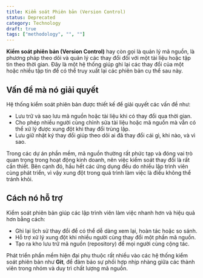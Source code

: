 ```yaml
---
title: Kiểm soát Phiên bản (Version Control)
status: Deprecated
category: Technology
draft: true
tags: ["methodology", "", ""]
---
```


**Kiểm soát phiên bản (Version Control)** hay còn gọi là quản lý mã nguồn, là phương pháp theo dõi và quản lý các thay đổi đối với một tài liệu hoặc tập tin theo thời gian. Đây là một hệ thống giúp ghi lại các thay đổi của một hoặc nhiều tập tin để có thể truy xuất lại các phiên bản cụ thể sau này.

## Vấn đề mà nó giải quyết

Hệ thống kiểm soát phiên bản được thiết kế để giải quyết các vấn đề như:

- Lưu trữ và sao lưu mã nguồn hoặc tài liệu khi có thay đổi qua thời gian.
- Cho phép nhiều người cùng chỉnh sửa tài liệu hoặc mã nguồn mà vẫn có thể xử lý được xung đột khi thay đổi trùng lặp.
- Lưu giữ nhật ký thay đổi giúp theo dõi ai đã thay đổi cái gì, khi nào, và vì sao.

Trong các dự án phần mềm, mã nguồn thường rất phức tạp và đóng vai trò quan trọng trong hoạt động kinh doanh, nên việc kiểm soát thay đổi là rất cần thiết. Bên cạnh đó, hầu hết các ứng dụng đều do nhiều lập trình viên cùng phát triển, vì vậy xung đột trong quá trình làm việc là điều không thể tránh khỏi.

## Cách nó hỗ trợ

Kiểm soát phiên bản giúp các lập trình viên làm việc nhanh hơn và hiệu quả hơn bằng cách:

- Ghi lại lịch sử thay đổi để có thể dễ dàng xem lại, hoàn tác hoặc so sánh.
- Hỗ trợ xử lý xung đột khi nhiều người cùng thay đổi một phần mã nguồn.
- Tạo ra kho lưu trữ mã nguồn (repository) để mọi người cùng cộng tác.

Phát triển phần mềm hiện đại phụ thuộc rất nhiều vào các hệ thống kiểm soát phiên bản như **Git**, để đảm bảo sự phối hợp nhịp nhàng giữa các thành viên trong nhóm và duy trì chất lượng mã nguồn.

